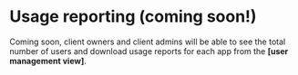 # Usage reporting \(coming soon!\)

Coming soon, client owners and client admins will be able to see the total number of users and download usage reports for each app from the **\[user management view\]**. 


